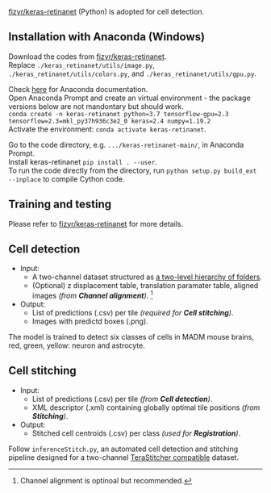 [fizyr/keras-retinanet](https://github.com/fizyr/keras-retinanet) (Python) is adopted for cell detection.  

## Installation with Anaconda (Windows)

Download the codes from [fizyr/keras-retinanet](https://github.com/fizyr/keras-retinanet).   
Replace `./keras_retinanet/utils/image.py`, `./keras_retinanet/utils/colors.py`, and `./keras_retinanet/utils/gpu.py`.  

Check [here](https://docs.anaconda.com/anaconda/install/index.html) for Anaconda documentation.  
Open Anaconda Prompt and create an virtual environment - the package versions below are not mandontary but should work.  
`conda create -n keras-retinanet python=3.7 tensorflow-gpu=2.3 tensorflow=2.3=mkl_py37h936c3e2_0 keras=2.4 numpy=1.19.2`      
Activate the environment: `conda activate keras-retinanet`.  

Go to the code directory, e.g. `.../keras-retinanet-main/`, in Anaconda Prompt.  
Install keras-retinanet `pip install . --user`.  
To run the code directly from the directory, run `python setup.py build_ext --inplace` to compile Cython code.

## Training and testing
Please refer to [fizyr/keras-retinanet](https://github.com/fizyr/keras-retinanet) for more details.  

## Cell detection

 - Input:
     - A two-channel dataset structured as [a two-level hierarchy of folders](https://github.com/abria/TeraStitcher/wiki/Supported-volume-formats#two-level-hierarchy-of-folders).  
     - (Optional) z displacement table, translation paramater table, aligned images *(from **Channel alignment**)*. [^1]  
 - Output:  
     - List of predictions (.csv) per tile *(required for **Cell stitching**)*.  
     - Images with predictd boxes (.png).  
[^1]: Channel alignment is optinoal but recommended. 

The model is trained to detect six classes of cells in MADM mouse brains, red, green, yellow: neuron and astrocyte.  

## Cell stitching

 - Input:
     - List of predictions (.csv) per tile *(from **Cell detection**)*.  
     - XML descriptor (.xml) containing globally optimal tile positions *(from **Stitching**)*.  
 - Output:  
     - Stitched cell centroids (.csv) per class *(used for **Registration**)*.  

Follow `inferenceStitch.py`, an automated cell detection and stitching pipeline designed for a two-channel [TeraStitcher compatible](https://github.com/abria/TeraStitcher/wiki/Supported-volume-formats#two-level-hierarchy-of-folders) dataset.
